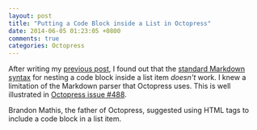 ```yaml
---
layout: post
title: "Putting a Code Block inside a List in Octopress"
date: 2014-06-05 01:23:05 +0800
comments: true
categories: Octopress
---
```


After writing my [previous post][PrevPost], I found out that the
[standard Markdown syntax][StdMDSyntax] for nesting a code block
inside a list item *doesn't* work.  I knew a limitation of the
Markdown parser that Octopress uses.  This is well illustrated in
[Octopress issue #488][OctopressIssue488].

Brandon Mathis, the father of Octopress, suggested using HTML tags to
include a code block in a list item.

[PrevPost]: /blog/2014/06/04/resolving-jekylls-yaml-exception/ "Resolving Jekyll's YAML Exception"
[StdMDSyntax]: http://daringfireball.net/projects/markdown/syntax#precode "Standard Markdown syntax for code blocks"
[OctopressIssue488]: https://github.com/imathis/octopress/issues/488 "not support ordered lists(markdown) with code blocks"

<!-- vim:se tw=70 sw=2: -->
